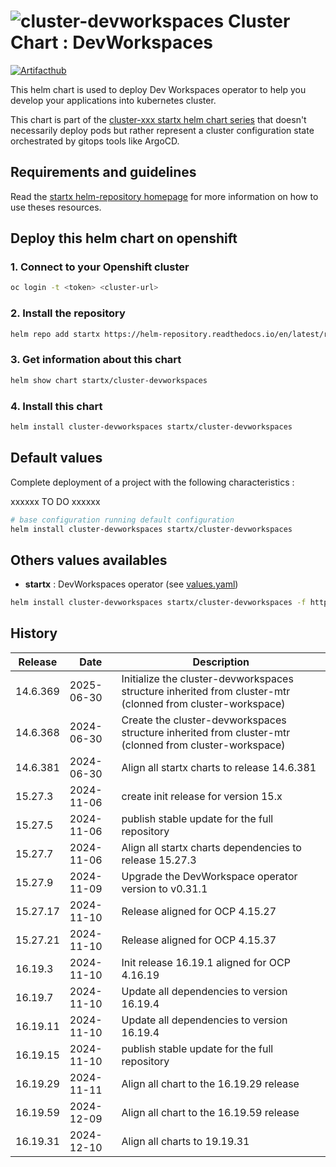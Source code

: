 # ![cluster-devworkspaces](https://helm-repository.readthedocs.io/en/latest/img/cluster-devworkspaces.svg "Cluster Chart : DevWorkspaces") Cluster Chart : DevWorkspaces
[![Artifacthub](https://img.shields.io/badge/ArtifactHub-STARTX_cluster--devworkspaces-8A2BE2.svg)](https://artifacthub.io/packages/search?ts_query_web=cluster+devworkspaces+startx)

This helm chart is used to deploy Dev Workspaces operator to help you develop your applications into kubernetes cluster.

This chart is part of the [cluster-xxx startx helm chart series](https://helm-repository.readthedocs.io#cluster-helm-charts) that doesn't necessarily deploy pods but rather represent a cluster configuration state orchestrated by gitops tools like ArgoCD.

## Requirements and guidelines

Read the [startx helm-repository homepage](https://helm-repository.readthedocs.io) for
more information on how to use theses resources.

## Deploy this helm chart on openshift

### 1. Connect to your Openshift cluster

```bash
oc login -t <token> <cluster-url>
```

### 2. Install the repository

```bash
helm repo add startx https://helm-repository.readthedocs.io/en/latest/repos/stable/
```

### 3. Get information about this chart

```bash
helm show chart startx/cluster-devworkspaces
```

### 4. Install this chart

```bash
helm install cluster-devworkspaces startx/cluster-devworkspaces
```

## Default values

Complete deployment of a project with the following characteristics :

xxxxxx TO DO xxxxxx

```bash
# base configuration running default configuration
helm install cluster-devworkspaces startx/cluster-devworkspaces
```

## Others values availables

- **startx** : DevWorkspaces operator (see [values.yaml](https://raw.githubusercontent.com/startxfr/helm-repository/master/charts/cluster-devworkspaces/values-startx.yaml))

```bash
helm install cluster-devworkspaces startx/cluster-devworkspaces -f https://raw.githubusercontent.com/startxfr/helm-repository/master/charts/cluster-devworkspaces/values-startx.yaml
```

## History

| Release  | Date       | Description                              |
| -------- | ---------- | ---------------------------------------- |
| 14.6.369 | 2025-06-30 | Initialize the cluster-devworkspaces structure inherited from cluster-mtr (clonned from cluster-workspace)  |
| 14.6.368 | 2024-06-30 | Create the cluster-devworkspaces structure inherited from cluster-mtr (clonned from cluster-workspace)
| 14.6.381 | 2024-06-30 | Align all startx charts to release 14.6.381
| 15.27.3 | 2024-11-06 | create init release for version 15.x
| 15.27.5 | 2024-11-06 | publish stable update for the full repository
| 15.27.7 | 2024-11-06 | Align all startx charts dependencies to release 15.27.3
| 15.27.9 | 2024-11-09 | Upgrade the DevWorkspace operator version to v0.31.1
| 15.27.17 | 2024-11-10 | Release aligned for OCP 4.15.27
| 15.27.21 | 2024-11-10 | Release aligned for OCP 4.15.37
| 16.19.3 | 2024-11-10 | Init release 16.19.1 aligned for OCP 4.16.19
| 16.19.7 | 2024-11-10 | Update all dependencies to version 16.19.4
| 16.19.11 | 2024-11-10 | Update all dependencies to version 16.19.4
| 16.19.15 | 2024-11-10 | publish stable update for the full repository
| 16.19.29 | 2024-11-11 | Align all chart to the 16.19.29 release
| 16.19.59 | 2024-12-09 | Align all chart to the 16.19.59 release
| 16.19.31 | 2024-12-10 | Align all charts to 19.19.31
